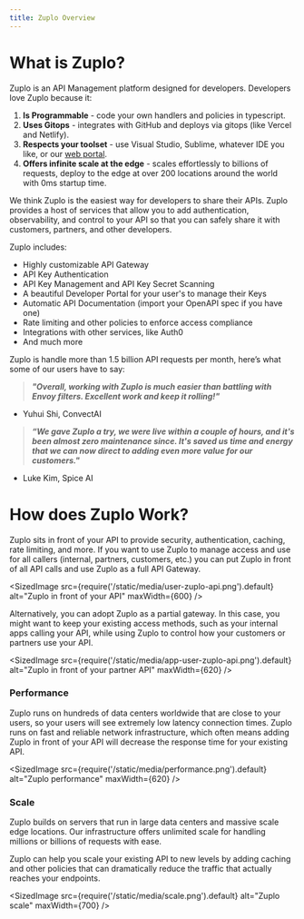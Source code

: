 ```yaml
---
title: Zuplo Overview
---
```


# What is Zuplo?

Zuplo is an API Management platform designed for developers. Developers love Zuplo because it:

1. **Is Programmable** - code your own handlers and policies in typescript.
2. **Uses Gitops** - integrates with GitHub and deploys via gitops (like Vercel and Netlify).
3. **Respects your toolset** - use Visual Studio, Sublime, whatever IDE you like, or our [web portal](https://zuplo.com/docs/overview/portal.zuplo.com).
4. **Offers infinite scale at the edge** - scales effortlessly to billions of requests, deploy to the edge at over 200 locations around the world with 0ms startup time.

We think Zuplo is the easiest way for developers to share their APIs. Zuplo provides a host of services that allow you to add authentication, observability, and control to your API so that you can safely share it with customers, partners, and other developers.

Zuplo includes:

- Highly customizable API Gateway
- API Key Authentication
- API Key Management and API Key Secret Scanning
- A beautiful Developer Portal for your user's to manage their Keys
- Automatic API Documentation (import your OpenAPI spec if you have one)
- Rate limiting and other policies to enforce access compliance
- Integrations with other services, like Auth0
- And much more

Zuplo is handle more than 1.5 billion API requests per month, here’s what some of our users have to say: 

> ***"Overall, working with Zuplo is much easier than battling with Envoy filters. Excellent work and keep it rolling!"***
> 
- Yuhui Shi, ConvectAI

> ***“We gave Zuplo a try, we were live within a couple of hours, and it's been almost zero maintenance since. It's saved us time and energy that we can now direct to adding even more value for our customers."***
> 
- Luke Kim, Spice AI

# How does Zuplo Work?
Zuplo sits in front of your API to provide security, authentication, caching, rate limiting, and more. If you want to use Zuplo to manage access and use for all callers (internal, partners, customers, etc.) you can put Zuplo in front of all API calls and use Zuplo as a full API Gateway.

<SizedImage
src={require('/static/media/user-zuplo-api.png').default}
alt="Zuplo in front of your API"
maxWidth={600}
/>

Alternatively, you can adopt Zuplo as a partial gateway. In this case, you might want to keep your existing access methods, such as your internal apps calling your API, while using Zuplo to control how your customers or partners use your API.

<SizedImage
src={require('/static/media/app-user-zuplo-api.png').default}
alt="Zuplo in front of your partner API"
maxWidth={620}
/>

### Performance

Zuplo runs on hundreds of data centers worldwide that are close to your users, so your users will see extremely low latency connection times. Zuplo runs on fast and reliable network infrastructure, which often means adding Zuplo in front of your API will decrease the response time for your existing API.

<SizedImage
src={require('/static/media/performance.png').default}
alt="Zuplo performance"
maxWidth={620}
/>

### Scale

Zuplo builds on servers that run in large data centers and massive scale edge locations. Our infrastructure offers unlimited scale for handling millions or billions of requests with ease.

Zuplo can help you scale your existing API to new levels by adding caching and other policies that can dramatically reduce the traffic that actually reaches your endpoints.

<SizedImage
src={require('/static/media/scale.png').default}
alt="Zuplo scale"
maxWidth={700}
/>
